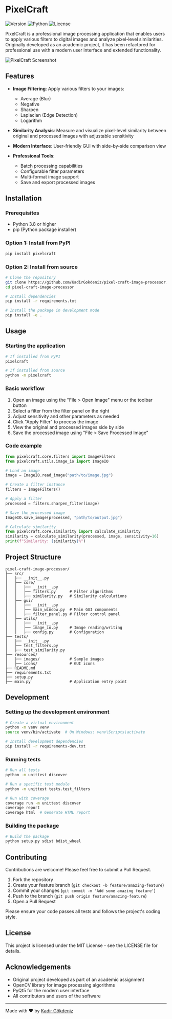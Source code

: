 # PixelCraft

![Version](https://img.shields.io/badge/version-1.0.0-blue.svg)
![Python](https://img.shields.io/badge/python-3.8+-green.svg)
![License](https://img.shields.io/badge/license-MIT-orange.svg)

PixelCraft is a professional image processing application that enables users to apply various filters to digital images and analyze pixel-level similarities. Originally developed as an academic project, it has been refactored for professional use with a modern user interface and extended functionality.

![PixelCraft Screenshot](resources/images/screenshot_placeholder.png)

## Features

- **Image Filtering**: Apply various filters to your images:
  - Average (Blur)
  - Negative
  - Sharpen
  - Laplacian (Edge Detection)
  - Logarithm

- **Similarity Analysis**: Measure and visualize pixel-level similarity between original and processed images with adjustable sensitivity

- **Modern Interface**: User-friendly GUI with side-by-side comparison view

- **Professional Tools**:
  - Batch processing capabilities
  - Configurable filter parameters
  - Multi-format image support
  - Save and export processed images

## Installation

### Prerequisites

- Python 3.8 or higher
- pip (Python package installer)

### Option 1: Install from PyPI

```bash
pip install pixelcraft
```

### Option 2: Install from source

```bash
# Clone the repository
git clone https://github.com/KadirGokdeniz/pixel-craft-image-processor.git
cd pixel-craft-image-processor

# Install dependencies
pip install -r requirements.txt

# Install the package in development mode
pip install -e .
```

## Usage

### Starting the application

```bash
# If installed from PyPI
pixelcraft

# If installed from source
python -m pixelcraft
```

### Basic workflow

1. Open an image using the "File > Open Image" menu or the toolbar button
2. Select a filter from the filter panel on the right
3. Adjust sensitivity and other parameters as needed
4. Click "Apply Filter" to process the image
5. View the original and processed images side by side
6. Save the processed image using "File > Save Processed Image"

### Code example

```python
from pixelcraft.core.filters import ImageFilters
from pixelcraft.utils.image_io import ImageIO

# Load an image
image = ImageIO.read_image("path/to/image.jpg")

# Create a filter instance
filters = ImageFilters()

# Apply a filter
processed = filters.sharpen_filter(image)

# Save the processed image
ImageIO.save_image(processed, "path/to/output.jpg")

# Calculate similarity
from pixelcraft.core.similarity import calculate_similarity
similarity = calculate_similarity(processed, image, sensitivity=16)
print(f"Similarity: {similarity}%")
```

## Project Structure

```
pixel-craft-image-processor/
├── src/
│   ├── __init__.py
│   ├── core/
│   │   ├── __init__.py
│   │   ├── filters.py      # Filter algorithms
│   │   ├── similarity.py   # Similarity calculations
│   ├── gui/
│   │   ├── __init__.py
│   │   ├── main_window.py  # Main GUI components
│   │   ├── filter_panel.py # Filter control panel
│   ├── utils/
│   │   ├── __init__.py
│   │   ├── image_io.py     # Image reading/writing
│   │   ├── config.py       # Configuration
├── tests/
│   ├── __init__.py
│   ├── test_filters.py
│   ├── test_similarity.py
├── resources/
│   ├── images/             # Sample images
│   ├── icons/              # GUI icons
├── README.md
├── requirements.txt
├── setup.py
├── main.py                 # Application entry point
```

## Development

### Setting up the development environment

```bash
# Create a virtual environment
python -m venv venv
source venv/bin/activate  # On Windows: venv\Scripts\activate

# Install development dependencies
pip install -r requirements-dev.txt
```

### Running tests

```bash
# Run all tests
python -m unittest discover

# Run a specific test module
python -m unittest tests.test_filters

# Run with coverage
coverage run -m unittest discover
coverage report
coverage html  # Generate HTML report
```

### Building the package

```bash
# Build the package
python setup.py sdist bdist_wheel
```

## Contributing

Contributions are welcome! Please feel free to submit a Pull Request.

1. Fork the repository
2. Create your feature branch (`git checkout -b feature/amazing-feature`)
3. Commit your changes (`git commit -m 'Add some amazing feature'`)
4. Push to the branch (`git push origin feature/amazing-feature`)
5. Open a Pull Request

Please ensure your code passes all tests and follows the project's coding style.

## License

This project is licensed under the MIT License - see the LICENSE file for details.

## Acknowledgements

* Original project developed as part of an academic assignment
* OpenCV library for image processing algorithms
* PyQt5 for the modern user interface
* All contributors and users of the software

---

Made with ❤️ by [Kadir Gökdeniz](mailto:kadirqokdeniz@hotmail.com)